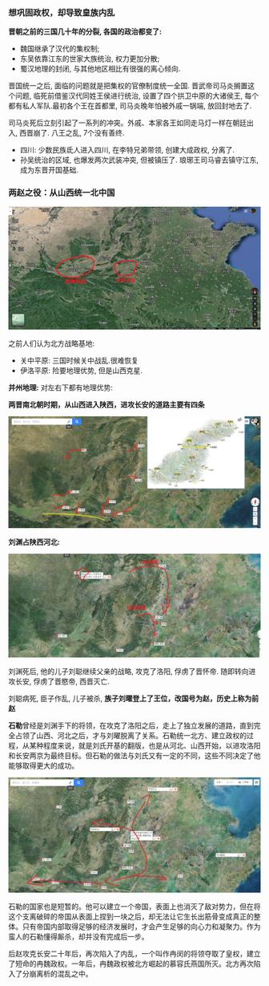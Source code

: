### 想巩固政权，却导致皇族内乱

**晋朝之前的三国几十年的分裂, 各国的政治都变了:**

- 魏国继承了汉代的集权制; 
- 东吴依靠江东的世家大族统治, 权力更加分散;
- 蜀汉地理的封闭, 与其他地区相比有很强的离心倾向.

晋国统一之后, 面临的问题就是把集权的官僚制度统一全国. 晋武帝司马炎搁置这个问题, 临死前借鉴汉代同姓王侯进行统治, 设置了四个拱卫中原的大诸侯王, 每个都有私人军队.最初各个王在首都里, 司马炎晚年怕被外戚一锅端, 放回封地去了.

司马炎死后立刻引起了一系列的冲突。外戚、本家各王如同走马灯一样在朝廷出入, 西晋崩了. 八王之乱, 7个没有善终.

- 四川: 少数民族氐人进入四川, 在李特兄弟带领, 创建大成政权, 分离了.
- 孙吴统治的区域, 也爆发两次武装冲突, 但被镇压了. 琅琊王司马睿去镇守江东, 成为东晋开国基础.



### 两赵之役：从山西统一北中国

![image-20200920190043612](section8.%E4%B8%9C%E6%99%8B%E6%97%B6%E4%BB%A3280-598.assets/image-20200920190043612.png)



之前人们认为北方战略基地:

- 关中平原: 三国时候关中战乱.很难恢复
- 伊洛平原: 险要地理优势, 但是山西克星.



**并州地理:** 对左右下都有地理优势: 

**两晋南北朝时期，从山西进入陕西，进攻长安的道路主要有四条**

![image-20200920194223059](section8.%E4%B8%9C%E6%99%8B%E6%97%B6%E4%BB%A3280-598.assets/image-20200920194223059.png)

**刘渊占陕西河北:**

![image-20200920195318191](section8.%E4%B8%9C%E6%99%8B%E6%97%B6%E4%BB%A3280-598.assets/image-20200920195318191.png)

刘渊死后, 他的儿子刘聪继续父亲的战略, 攻克了洛阳, 俘虏了晋怀帝. 随即转向进攻长安, 俘虏了晋愍帝, 西晋灭亡.

刘聪病死, 臣子作乱, 儿子被杀, **族子刘曜登上了王位，改国号为赵，历史上称为前赵**

**石勒**曾经是刘渊手下的将领，在攻克了洛阳之后，走上了独立发展的道路，直到完全占领了山西、河北之后，才与刘曜脱离了关系。石勒统一北方、建立政权的过程，从某种程度来说，就是刘氏开基的翻版，也是从河北、山西开始，以进攻洛阳和长安两京为最终目标。但石勒的做法与刘氏又有一定的不同，这些不同决定了他能够取得更大的成功。

![image-20200920201054257](section8.%E4%B8%9C%E6%99%8B%E6%97%B6%E4%BB%A3280-598.assets/image-20200920201054257.png)

石勒的国家也是短暂的。他可以建立一个帝国，表面上也消灭了敌对势力，但在将这个支离破碎的帝国从表面上捏到一块之后，却无法让它生长出筋骨变成真正的整体。只有帝国内部取得足够的经济发展时，才会产生足够的向心力和凝聚力。作为蛮人的石勒懂得厮杀，却并没有完成后一步。

后赵攻克长安二十年后，再次陷入了内乱，一个叫作冉闵的将领夺取了皇权，建立了短命的冉魏政权。一年后，冉魏政权被北方崛起的慕容氏燕国所灭。北方再次陷入了分崩离析的混乱之中。













